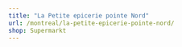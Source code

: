 ```yaml
---
title: "La Petite epicerie pointe Nord"
url: /montreal/la-petite-epicerie-pointe-nord/
shop: Supermarkt
---
```

